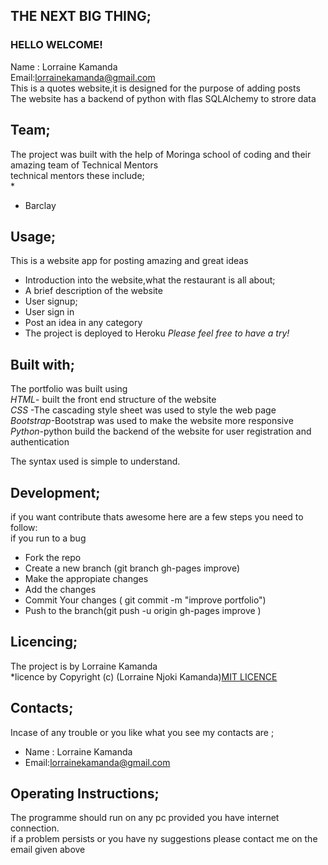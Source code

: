 ## **THE NEXT BIG THING;**<br/>
  ### HELLO WELCOME! <br/>
  Name : Lorraine Kamanda <br/>
 Email:lorrainekamanda@gmail.com <br/>
 This is a quotes website,it is designed for the purpose of adding posts  <br/>
 The website has a backend of python with flas SQLAlchemy to strore data<br/>

## **Team;**<br/>
The project was built with the help of Moringa school  of coding and their amazing team of Technical Mentors<br/>
technical mentors these include;<br/>
*
* Barclay <br/>

## **Usage;**<br/>
This is a  website app for posting amazing and great ideas <br/> 
* Introduction into the website,what the restaurant is all about;
* A brief description of the website
* User signup;
* User sign in
* Post an idea in any category <br/> 
* The project is deployed to Heroku
*Please feel free to have a try!*<br/>


 ## **Built with;**<br/>
The portfolio was built  using<br/>
 *HTML*- built the front end structure of the website <br/>
 *CSS* -The cascading style sheet was used to style the web page<br/>
 *Bootstrap*-Bootstrap was used to make the website more responsive
 *Python*-python build the backend of the website for user registration and authentication

The syntax used is simple to understand.<br/>

## **Development;**<br/>
if you want contribute thats awesome here are a few steps you need to follow:<br/>
if you run to a bug<br/>
* Fork the repo<br/>
* Create a new branch (git branch gh-pages improve)<br/>
* Make the appropiate changes<br/>
* Add the changes<br/>
* Commit Your changes ( git commit -m "improve portfolio")<br/>
* Push to the branch(git push -u origin gh-pages improve )<br/>

## **Licencing;**<br/>
The project is by Lorraine Kamanda<br/>
*licence by Copyright (c) (Lorraine Njoki Kamanda)[MIT LICENCE](licence.txt)<br/> 


## **Contacts;**<br/>
Incase of any trouble or you like what you see my contacts are ;<br/>  
* Name : Lorraine Kamanda
* Email:lorrainekamanda@gmail.com 

## **Operating Instructions;**<br/>
The programme should run on any pc provided you have internet connection.<br/>
if a problem persists or you have ny suggestions please contact  me on the email given above <br/>
